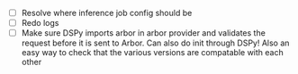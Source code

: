 - [ ] Resolve where inference job config should be
- [ ] Redo logs
- [ ] Make sure DSPy imports arbor in arbor provider and validates the request before it is sent to Arbor. Can also do init through DSPy! Also an easy way to check that the various versions are compatable with each other
